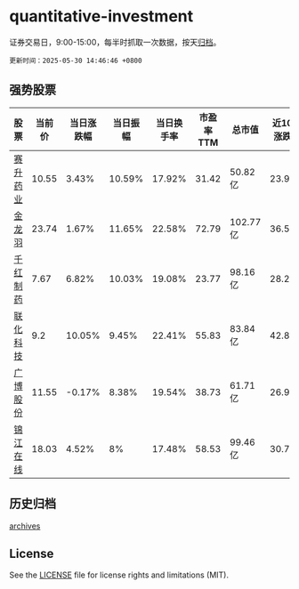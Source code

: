 # quantitative-investment

证券交易日，9:00-15:00，每半时抓取一次数据，按天[归档](archives)。

`更新时间：2025-05-30 14:46:46 +0800`

## 强势股票

|股票|当前价|当日涨跌幅|当日振幅|当日换手率|市盈率TTM|总市值|近10日涨跌幅|
|----|----|----|----|----|----|----|----|
|[赛升药业](https://xueqiu.com/S/SZ300485)|10.55|3.43%|10.59%|17.92%|31.42|50.82亿|23.97%|
|[金龙羽](https://xueqiu.com/S/SZ002882)|23.74|1.67%|11.65%|22.58%|72.79|102.77亿|36.52%|
|[千红制药](https://xueqiu.com/S/SZ002550)|7.67|6.82%|10.03%|19.08%|23.77|98.16亿|28.26%|
|[联化科技](https://xueqiu.com/S/SZ002250)|9.2|10.05%|9.45%|22.41%|55.83|83.84亿|42.86%|
|[广博股份](https://xueqiu.com/S/SZ002103)|11.55|-0.17%|8.38%|19.54%|38.73|61.71亿|26.92%|
|[锦江在线](https://xueqiu.com/S/SH600650)|18.03|4.52%|8%|17.48%|58.53|99.46亿|30.75%|

## 历史归档

[archives](archives)

## License

See the [LICENSE](LICENSE) file for license rights and limitations (MIT).